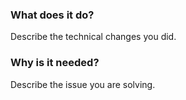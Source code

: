 <!--
Hello 👋 Thank you for submitting a pull request.

To help merge your PR faster, make sure to follow the instructions below:

- Create or update the documentation
- Create precise and specific title
- Specify if the PR is ready to be merged or work in progress (by opening a draft PR)

-->

### What does it do?

Describe the technical changes you did.

### Why is it needed?

Describe the issue you are solving.
